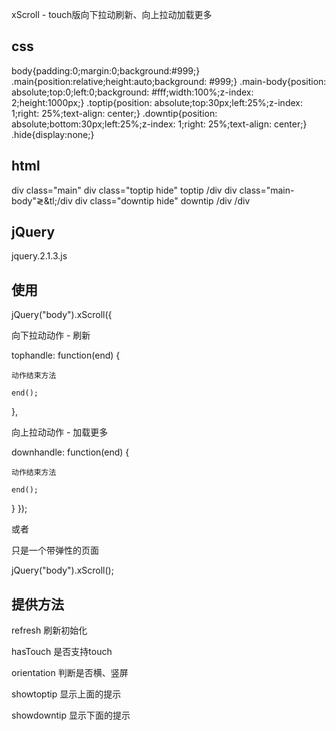 xScroll - touch版向下拉动刷新、向上拉动加载更多

## css

body{padding:0;margin:0;background:#999;}
.main{position:relative;height:auto;background: #999;}
.main-body{position: absolute;top:0;left:0;background: #fff;width:100%;z-index: 2;height:1000px;}
.toptip{position: absolute;top:30px;left:25%;z-index: 1;right: 25%;text-align: center;}
.downtip{position: absolute;bottom:30px;left:25%;z-index: 1;right: 25%;text-align: center;}
.hide{display:none;}

## html


div class="main"
  div class="toptip hide" toptip /div
  div class="main-body"&gl;&tl;/div
  div class="downtip hide" downtip /div
/div

## jQuery

jquery.2.1.3.js

## 使用

jQuery("body").xScroll({

  向下拉动动作 - 刷新

  tophandle: function(end) {

    动作结束方法

    end();
  },

  向上拉动动作 - 加载更多

  downhandle: function(end) {

    动作结束方法

    end();
  }
});

或者

只是一个带弹性的页面

jQuery("body").xScroll();

## 提供方法

refresh 刷新初始化

hasTouch 是否支持touch

orientation 判断是否横、竖屏

showtoptip 显示上面的提示

showdowntip 显示下面的提示

